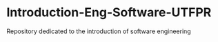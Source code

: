 # Introduction-Eng-Software-UTFPR
 Repository dedicated to the introduction of software engineering
